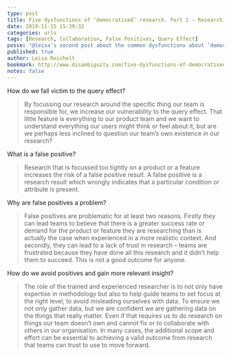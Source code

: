 ```yaml
---
type: post
title: Five dysfunctions of ‘democratised’ research. Part 2 – Researching in our silos leads to false positives
date: 2019-11-15 15:39:32
categories: urls
tags: [Research, Collaboration, False Positives, Query Effect]
posse: "@leisa’s second post about the common dysfunctions about ‘democratised’ research, this focusing on researching in silos, the query effect and false positives."
published: true
author: Leisa Reichelt
bookmark: http://www.disambiguity.com/five-dysfunctions-of-democratised-research-part-2-researching-in-our-silos-leads-to-false-positives/
notes: false
---
```


How do we fall victim to the query effect?

 > By focussing our research around the specific thing our team is responsible for, we increase our vulnerability to the query effect.  That little feature is everything to our product team and we want to understand everything our users might think or feel about it, but are we perhaps less inclined to question our team’s own existence in our research?

What is a false positive?

> Research that is focussed too tightly on a product or a feature increases the risk of a false positive result. A false positive is a research result which wrongly indicates that a particular condition or attribute is present.

Why are false positives a problem?

> False positives are problematic for at least two reasons. Firstly they can lead teams to believe that there is a greater success rate or demand for the product or feature they are researching than is actually the case when experienced in a more realistic context. And secondly, they can lead to a lack of trust in research – teams are frustrated because they have done all this research and it didn’t help them to succeed. This is not a good outcome for anyone.

How do we avoid positives and gain more relevant insight?

> The role of the trained and experienced researcher is to not only have expertise in methodology but also to help guide teams to set focus at the right level, to avoid misleading ourselves with data. To ensure we not only gather data, but we are confident we are gathering data on the things that really matter. Even if that requires us to do research on things our team doesn’t own and cannot fix or to collaborate with others in our organisation. In many cases, the additional scope and effort can be essential to achieving a valid outcome from research that teams can trust to use to move forward.
